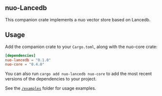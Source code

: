 <!-- <div style="display: flex; align-items: center; justify-content: center;">
    <picture>
        <source media="(prefers-color-scheme: dark)" srcset="../img/nuo_logo_dark.svg">
        <source media="(prefers-color-scheme: light)" srcset="../img/nuo_logo.svg">
        <img src="../img/nuo_logo.svg" width="200" alt="nuo logo">
    </picture>
    <span style="font-size: 48px; margin: 0 20px; font-weight: regular; font-family: Open Sans, sans-serif;"> + </span>
    <picture>
        <source media="(prefers-color-scheme: dark)" srcset="https://companieslogo.com/img/onuo/MDB_BIG.D-96d632a9.png?t=1720244492">
        <source media="(prefers-color-scheme: light)" srcset="https://cdn.iconscout.com/icon/free/png-256/free-mongodb-logo-icon-download-in-svg-png-gif-file-formats--wordmark-programming-langugae-freebies-pack-logos-icons-1175140.png?f=webp&w=256">
        <img src="https://cdn.iconscout.com/icon/free/png-256/free-mongodb-logo-icon-download-in-svg-png-gif-file-formats--wordmark-programming-langugae-freebies-pack-logos-icons-1175140.png?f=webp&w=256" width="200" alt="MongoDB logo">
    </picture>
</div>

<br><br> -->

## nuo-Lancedb
This companion crate implements a nuo vector store based on Lancedb.

## Usage

Add the companion crate to your `Cargo.toml`, along with the nuo-core crate:

```toml
[dependencies]
nuo-lancedb = "0.1.0"
nuo-core = "0.4.0"
```

You can also run `cargo add nuo-lancedb nuo-core` to add the most recent versions of the dependencies to your project.

See the [`/examples`](./examples) folder for usage examples.
